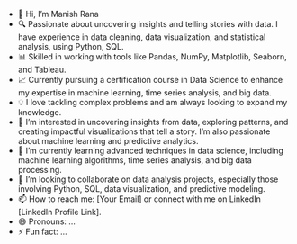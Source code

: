 - 👋 Hi, I’m Manish Rana
- 🔍 Passionate about uncovering insights and telling stories with data. I have experience in data cleaning, data visualization, and statistical analysis, using Python, SQL.
- 📊 Skilled in working with tools like Pandas, NumPy, Matplotlib, Seaborn, and Tableau.
- 📈 Currently pursuing a certification course in Data Science to enhance my expertise in machine learning, time series analysis, and big data.
- 💡 I love tackling complex problems and am always looking to expand my knowledge.
- 👀 I’m interested in uncovering insights from data, exploring patterns, and creating impactful visualizations that tell a story. I’m also passionate about machine learning and predictive analytics.
- 🌱 I’m currently learning advanced techniques in data science, including machine learning algorithms, time series analysis, and big data processing.
- 💞️ I’m looking to collaborate on data analysis projects, especially those involving Python, SQL, data visualization, and predictive modeling.
- 📫 How to reach me: [Your Email] or connect with me on LinkedIn [LinkedIn Profile Link].
- 😄 Pronouns: ...  
- ⚡ Fun fact: ...

<!---
ranam4998/ranam4998 is a ✨ special ✨ repository because its `README.md` (this file) appears on your GitHub profile.
You can click the Preview link to take a look at your changes.
--->
